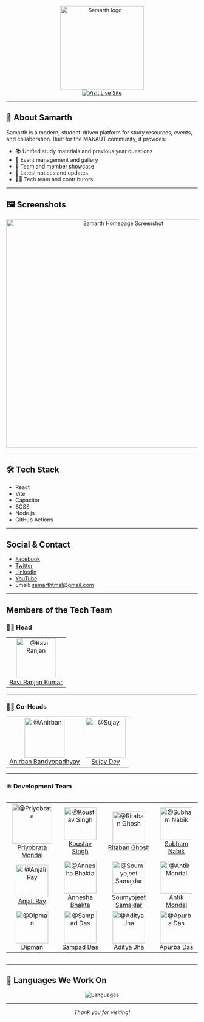 <div align="center">
  <br>
  <img height="220" src="public/images/newlogo.webp" alt="Samarth logo">
  <br>
  <a href="https://www.samarthtmsl.in/">
    <img src="https://img.shields.io/badge/Visit%20Live%20Site-blue?style=for-the-badge" alt="Visit Live Site" />
  </a>
</div>

---

## 🚀 About Samarth

Samarth is a modern, student-driven platform for study resources, events, and collaboration. Built for the MAKAUT community, it provides:

- 📚 Unified study materials and previous year questions
- 🎉 Event management and gallery
- 👥 Team and member showcase
- 📰 Latest notices and updates
- 🧑‍💻 Tech team and contributors

---

## 🖼️ Screenshots

<div align="center">
  <img src="public/images/demo-screenshot.webp" alt="Samarth Homepage Screenshot" width="600" />
</div>

---

## 🛠️ Tech Stack

- React
- Vite
- Capacitor
- SCSS
- Node.js
- GitHub Actions

---

## Social & Contact

- [Facebook](https://www.facebook.com/SamarthTMSL)
- [Twitter](https://twitter.com/Samarth_tmsl)
- [LinkedIn](https://www.linkedin.com/company/samarthtmsl/mycompany/)
- [YouTube](https://www.youtube.com/@samarth_tmsl_official)
- Email: samarthtmsl@gmail.com

---

##  Members of the Tech Team

### 👨‍💻 Head
<table><tr>
  <td align="center">
    <a href="https://github.com/iam-ravi-12" target="_blank" rel="nofollow">
      <img src="public/images/RaviRanjan.webp" width="105" alt="@Ravi Ranjan" style="max-width:100%;"><br/>
      Ravi Ranjan Kumar
    </a>
  </td>
</tr></table>

---

### 👨‍💻 Co-Heads
<table><tr>
  <td align="center">
    <a href="https://github.com/anirban12x" target="_blank" rel="nofollow">
      <img src="public/images/Pravidhi_AB.webp" width="105" alt="@Anirban" style="max-width:100%;"><br/>
      Anirban Bandyopadhyay
    </a>
  </td>
  <td align="center">
    <a href="https://github.com/sujayx07" target="_blank" rel="nofollow">
      <img src="public/images/Pravidhi_SD.webp" width="105" alt="@Sujay" style="max-width:100%;"><br/>
      Sujay Dey
    </a>
  </td>
</tr></table>

---

### ⚛️ Development Team

<div align="center">
  <table style="display: inline-table; border-spacing: 20px;">
    <tr>
      <td align="center">
        <a href="https://github.com/darkhorse404" target="_blank" rel="nofollow">
          <img src="public/images/Dev Team/Pravidhi_PM.webp" width="105" alt="@Priyobrata" style="max-width:100%;"><br/>
          Priyobrata Mondal
        </a>
      </td>
      <td align="center">
        <a href="https://github.com/koustavx08" target="_blank" rel="nofollow">
          <img src="public/images/Dev Team/Pravidhi_KS.webp" width="85" alt="@Koustav Singh" style="max-width:100%;"><br/>
          Koustav Singh
        </a>
      </td>
      <td align="center">
        <a href="https://github.com/ritabanghosh" target="_blank" rel="nofollow">
          <img src="public/images/Dev Team/Pravidhi_RG.webp" width="85" alt="@Ritaban Ghosh" style="max-width:100%;"><br/>
          Ritaban Ghosh
        </a>
      </td>
      <td align="center">
        <a href="https://github.com/subhamnabik" target="_blank" rel="nofollow">
          <img src="public/images/demo-profile.webp" width="85" alt="@Subham Nabik" style="max-width:100%;"><br/>
          Subham Nabik
        </a>
      </td>
    </tr>
    <tr>
      <td align="center">
        <a href="https://github.com/anjaliray" target="_blank" rel="nofollow">
          <img src="public/images/Dev Team/Pravidhi_AR.webp" width="85" alt="@Anjali Ray" style="max-width:100%;"><br/>
          Anjali Ray
        </a>
      </td>
      <td align="center">
        <a href="https://github.com/annesha-bhakta" target="_blank" rel="nofollow">
          <img src="public/images/demo-profile.webp" width="85" alt="@Annesha Bhakta" style="max-width:100%;"><br/>
          Annesha Bhakta
        </a>
      </td>
      <td align="center">
        <a href="https://github.com/soumyojeet-samajdar" target="_blank" rel="nofollow">
          <img src="public/images/Dev Team/Pravidhi_SS.webp" width="85" alt="@Soumyojeet Samajdar" style="max-width:100%;"><br/>
          Soumyojeet Samajdar
        </a>
      </td>
      <td align="center">
        <a href="https://github.com/antikmondal" target="_blank" rel="nofollow">
          <img src="public/images/demo-profile.webp" width="85" alt="@Antik Mondal" style="max-width:100%;"><br/>
          Antik Mondal
        </a>
      </td>
    </tr>
    <tr>
      <td align="center">
        <a href="https://github.com/dipman" target="_blank" rel="nofollow">
          <img src="public/images/demo-profile.webp" width="85" alt="@Dipman" style="max-width:100%;"><br/>
          Dipman
        </a>
      </td>
      <td align="center">
        <a href="https://github.com/sampaddas" target="_blank" rel="nofollow">
          <img src="public/images/Dev Team/Pravidhi_SDas.webp" width="85" alt="@Sampad Das" style="max-width:100%;"><br/>
          Sampad Das
        </a>
      </td>
      <td align="center">
        <a href="https://github.com/adityajha" target="_blank" rel="nofollow">
          <img src="public/images/demo-profile.webp" width="85" alt="@Aditya Jha" style="max-width:100%;"><br/>
          Aditya Jha
        </a>
      </td>
      <td align="center">
        <a href="https://github.com/apurbadas" target="_blank" rel="nofollow">
          <img src="public/images/demo-profile.webp" width="85" alt="@Apurba Das" style="max-width:100%;"><br/>
          Apurba Das
        </a>
      </td>
    </tr>
  </table>
</div>

---

## 🧬 Languages We Work On
<p align="center">
  <img src="https://github-readme-stats-git-masterrstaa-rickstaa.vercel.app/api/top-langs?username=SamarthTech&langs_count=12&show_icons=true&theme=highcontrast&locale=en&layout=compact" alt="Languages" />
</p>

---

<p align="center"><i>Thank you for visiting!</i></p>
